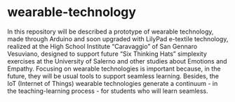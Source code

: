 # wearable-technology
In this repository will be described a prototype of wearable technology, made through Arduino and soon upgraded with LilyPad e-textile technology, realized at the High School Institute “Caravaggio” of San Gennaro Vesuviano, designed to support future “Six Thinking Hats” simplexity exercises at the University of Salerno and other studies about Emotions and Empathy. Focusing on wearable technologies is important because, in the future, they will be usual tools to support seamless learning. Besides, the IoT (Internet of Things) wearable technologies generate a continuum - in the teaching-learning process - for students who will learn seamless.
